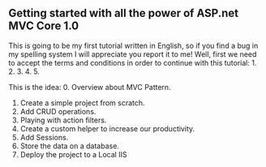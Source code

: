 ## Getting started with all the power of ASP.net MVC Core 1.0
This is going to be my first tutorial written in English, so if you find a bug in my spelling system I will appreciate you report it to me!
Well, first we need to accept the terms and conditions in order to continue with this tutorial:
1. 
2.
3.
4.
5.

This is the idea:
0. Overview about MVC Pattern.
1. Create a simple project from scratch.
2. Add CRUD operations.
3. Playing with action filters.
4. Create a custom helper to increase our productivity.
5. Add Sessions.
6. Store the data on a database.
7. Deploy the project to a Local IIS
